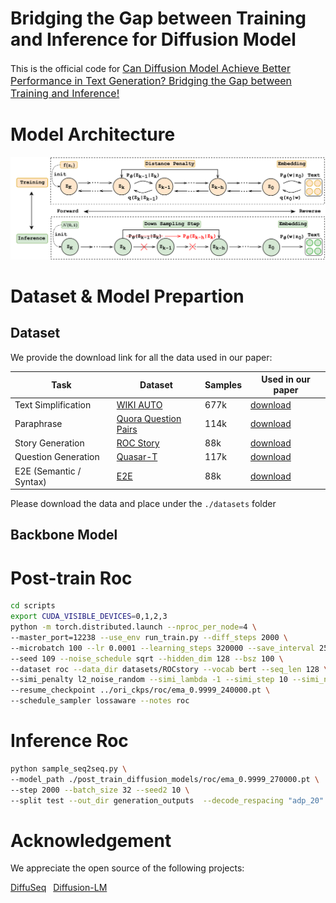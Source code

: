 # Bridging the Gap between Training and Inference for Diffusion Model

This is the official code for [<font size=3>Can Diffusion Model Achieve Better Performance in Text Generation? Bridging the Gap between Training and Inference!</font>]()

# Model Architecture
<p align="center"><img src="./assets/dis_diffusion_v2.png" alt="Logo"></p>

# Dataset & Model Prepartion

## Dataset
We provide the download link for all the data used in our paper:

| Task | Dataset | Samples | Used in our paper | 
|------|---------| ---------| ---------|
|Text Simplification| [WIKI AUTO](https://github.com/chaojiang06/wiki-auto) | 677k | [download](https://drive.google.com/drive/folders/1BlWtD1UbnL_ef06Riq-gABlL0Zb50s-d?usp=sharing)|
| Paraphrase | [Quora Question Pairs](https://www.kaggle.com/c/quora-question-pairs) | 114k | [download](https://drive.google.com/drive/folders/122YK0IElSnGZbPMigXrduTVL1geB4wEW)|
| Story Generation | [ROC Story]() | 88k | [download]() | 
| Question Generation | [Quasar-T]() | 117k | [download]() | 
| E2E (Semantic / Syntax) | [E2E]() | 88k | [download]() | 

Please download the data and place under the ``./datasets`` folder

## Backbone Model

# Post-train Roc

```bash
cd scripts
export CUDA_VISIBLE_DEVICES=0,1,2,3
python -m torch.distributed.launch --nproc_per_node=4 \
--master_port=12238 --use_env run_train.py --diff_steps 2000 \
--microbatch 100 --lr 0.0001 --learning_steps 320000 --save_interval 2500 \
--seed 109 --noise_schedule sqrt --hidden_dim 128 --bsz 100 \
--dataset roc --data_dir datasets/ROCstory --vocab bert --seq_len 128 \github
--simi_penalty l2_noise_random --simi_lambda -1 --simi_step 10 --simi_noise 0.05 \
--resume_checkpoint ../ori_ckps/roc/ema_0.9999_240000.pt \
--schedule_sampler lossaware --notes roc
```


# Inference Roc

```bash
python sample_seq2seq.py \
--model_path ./post_train_diffusion_models/roc/ema_0.9999_270000.pt \
--step 2000 --batch_size 32 --seed2 10 \
--split test --out_dir generation_outputs  --decode_respacing "adp_20"
```

# Acknowledgement
We appreciate the open source of the following projects:

[DiffuSeq](https://github.com/Shark-NLP/DiffuSeq)&#8194;
[Diffusion-LM](https://github.com/XiangLi1999/Diffusion-LM)&#8194;
